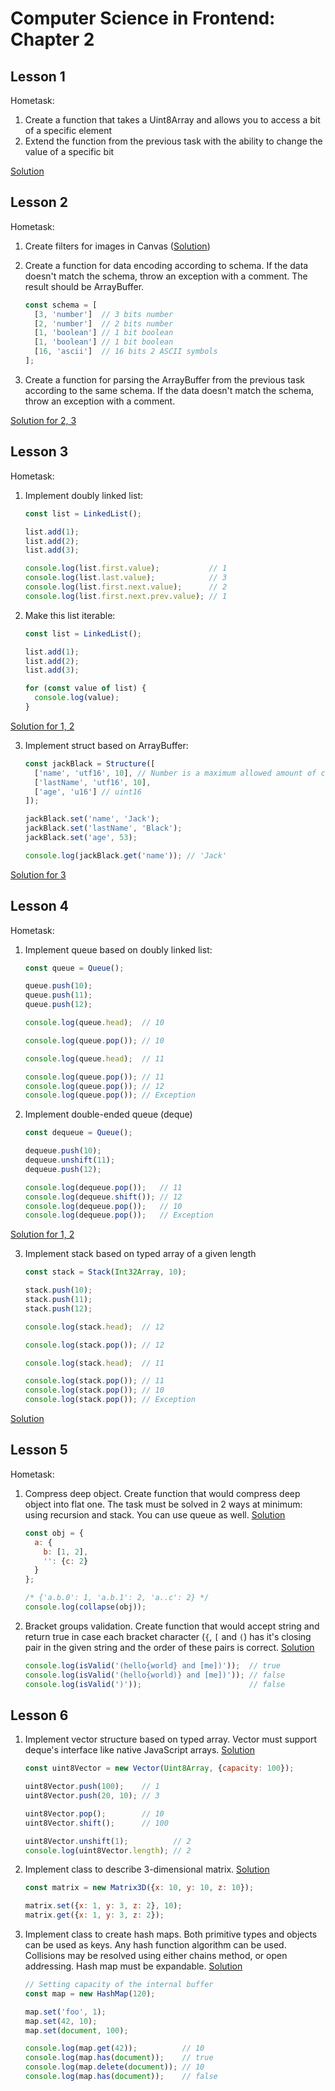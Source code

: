 # Computer Science in Frontend: Chapter 2

## **Lesson 1**
Hometask:
1. Create a function that takes a Uint8Array and allows you to access a bit of a specific element
2. Extend the function from the previous task with the ability to change the value of a specific bit

[Solution](./src/core/bit-accessor)

## **Lesson 2**
Hometask:
1. Create filters for images in Canvas ([Solution](./src/modules/image-filters))
2. Create a function for data encoding according to schema. If the data doesn't match the schema, throw an exception with a comment. The result should be ArrayBuffer.

    ```js
    const schema = [
      [3, 'number']  // 3 bits number
      [2, 'number']  // 2 bits number
      [1, 'boolean'] // 1 bit boolean
      [1, 'boolean'] // 1 bit boolean
      [16, 'ascii']  // 16 bits 2 ASCII symbols
    ];
    ```
3. Create a function for parsing the ArrayBuffer from the previous task according to the same schema. If the data doesn't match the schema, throw an exception with a comment.

[Solution for 2, 3](./src/modules/data-encoding)

## **Lesson 3**
Hometask:
1. Implement doubly linked list:
    ```js
    const list = LinkedList();

    list.add(1);
    list.add(2);
    list.add(3);

    console.log(list.first.value);           // 1
    console.log(list.last.value);            // 3
    console.log(list.first.next.value);      // 2
    console.log(list.first.next.prev.value); // 1
    ```

2. Make this list iterable:

    ```js
    const list = LinkedList();

    list.add(1);
    list.add(2);
    list.add(3);

    for (const value of list) {
      console.log(value);
    }
    ```

[Solution for 1, 2](./src/core/doubly-linked-list/)

3. Implement struct based on ArrayBuffer:

   ```js
   const jackBlack = Structure([
     ['name', 'utf16', 10], // Number is a maximum allowed amount of characters
     ['lastName', 'utf16', 10],
     ['age', 'u16'] // uint16
   ]);
   
   jackBlack.set('name', 'Jack');
   jackBlack.set('lastName', 'Black');
   jackBlack.set('age', 53);
   
   console.log(jackBlack.get('name')); // 'Jack'
   ```

[Solution for 3](./src/core/struct/)

## **Lesson 4**
Hometask:
1. Implement queue based on doubly linked list:

    ```js
    const queue = Queue();
    
    queue.push(10);
    queue.push(11);
    queue.push(12);
    
    console.log(queue.head);  // 10
    
    console.log(queue.pop()); // 10
    
    console.log(queue.head);  // 11
    
    console.log(queue.pop()); // 11
    console.log(queue.pop()); // 12
    console.log(queue.pop()); // Exception
    ```
2. Implement double-ended queue (deque)

   ```js
   const dequeue = Queue();
   
   dequeue.push(10);
   dequeue.unshift(11);
   dequeue.push(12);

   console.log(dequeue.pop());   // 11
   console.log(dequeue.shift()); // 12
   console.log(dequeue.pop());   // 10
   console.log(dequeue.pop());   // Exception
   ```

[Solution for 1, 2](./src/core/queue/)

3. Implement stack based on typed array of a given length

   ```js
   const stack = Stack(Int32Array, 10);
   
   stack.push(10);
   stack.push(11);
   stack.push(12);
   
   console.log(stack.head);  // 12
   
   console.log(stack.pop()); // 12
   
   console.log(stack.head);  // 11
   
   console.log(stack.pop()); // 11
   console.log(stack.pop()); // 10
   console.log(stack.pop()); // Exception
   ```

[Solution](./src/core/stack/)

## **Lesson 5**
Hometask:
1. Compress deep object. Create function that would compress deep object into flat one. The task must be solved in 2 ways at minimum: using recursion and stack. You can use queue as well. [Solution](./src/modules/flatten-object/)

   ```js
   const obj = {
     a: {
       b: [1, 2],
       '': {c: 2}
     }
   };
   
   /* {'a.b.0': 1, 'a.b.1': 2, 'a..c': 2} */
   console.log(collapse(obj));
   ```

2. Bracket groups validation. Create function that would accept string and return true in case each bracket character (`{`, `[` and `(`) has it's closing pair in the given string and the order of these pairs is correct. [Solution](./src/modules/validate-brackets/)

   ```js
   console.log(isValid('(hello{world} and [me])'));  // true
   console.log(isValid('(hello{world)} and [me])')); // false
   console.log(isValid(')'));                        // false
   ```

## **Lesson 6**
1. Implement vector structure based on typed array. Vector must support deque's interface like native JavaScript arrays. [Solution](./src/core/vector/)

   ```js
   const uint8Vector = new Vector(Uint8Array, {capacity: 100});

   uint8Vector.push(100);    // 1
   uint8Vector.push(20, 10); // 3

   uint8Vector.pop();        // 10
   uint8Vector.shift();      // 100

   uint8Vector.unshift(1);          // 2
   console.log(uint8Vector.length); // 2
   ```

2. Implement class to describe 3-dimensional matrix. [Solution](./src/core/matrix-3d/)

   ```js
   const matrix = new Matrix3D({x: 10, y: 10, z: 10});

   matrix.set({x: 1, y: 3, z: 2}, 10);
   matrix.get({x: 1, y: 3, z: 2});
   ```

3. Implement class to create hash maps. Both primitive types and objects can be used as keys. Any hash function algorithm can be used. Collisions may be resolved using either chains method, or open addressing. Hash map must be expandable. [Solution](./src/core/hash-map/)

   ```js
   // Setting capacity of the internal buffer
   const map = new HashMap(120);

   map.set('foo', 1);
   map.set(42, 10);
   map.set(document, 100);
   
   console.log(map.get(42));          // 10
   console.log(map.has(document));    // true
   console.log(map.delete(document)); // 10
   console.log(map.has(document));    // false
   ```
